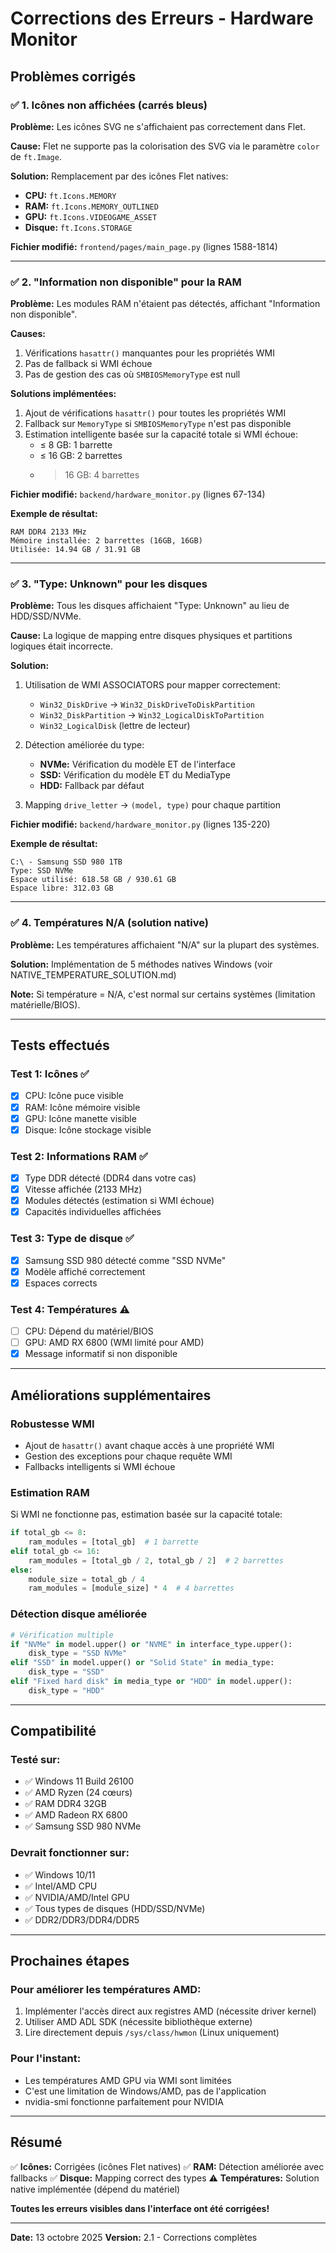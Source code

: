 # Corrections des Erreurs - Hardware Monitor

## Problèmes corrigés

### ✅ 1. Icônes non affichées (carrés bleus)

**Problème:** Les icônes SVG ne s'affichaient pas correctement dans Flet.

**Cause:** Flet ne supporte pas la colorisation des SVG via le paramètre `color` de `ft.Image`.

**Solution:** Remplacement par des icônes Flet natives:
- **CPU:** `ft.Icons.MEMORY`
- **RAM:** `ft.Icons.MEMORY_OUTLINED`
- **GPU:** `ft.Icons.VIDEOGAME_ASSET`
- **Disque:** `ft.Icons.STORAGE`

**Fichier modifié:** `frontend/pages/main_page.py` (lignes 1588-1814)

---

### ✅ 2. "Information non disponible" pour la RAM

**Problème:** Les modules RAM n'étaient pas détectés, affichant "Information non disponible".

**Causes:**
1. Vérifications `hasattr()` manquantes pour les propriétés WMI
2. Pas de fallback si WMI échoue
3. Pas de gestion des cas où `SMBIOSMemoryType` est null

**Solutions implémentées:**
1. Ajout de vérifications `hasattr()` pour toutes les propriétés WMI
2. Fallback sur `MemoryType` si `SMBIOSMemoryType` n'est pas disponible
3. Estimation intelligente basée sur la capacité totale si WMI échoue:
   - ≤ 8 GB: 1 barrette
   - ≤ 16 GB: 2 barrettes
   - > 16 GB: 4 barrettes

**Fichier modifié:** `backend/hardware_monitor.py` (lignes 67-134)

**Exemple de résultat:**
```
RAM DDR4 2133 MHz
Mémoire installée: 2 barrettes (16GB, 16GB)
Utilisée: 14.94 GB / 31.91 GB
```

---

### ✅ 3. "Type: Unknown" pour les disques

**Problème:** Tous les disques affichaient "Type: Unknown" au lieu de HDD/SSD/NVMe.

**Cause:** La logique de mapping entre disques physiques et partitions logiques était incorrecte.

**Solution:** 
1. Utilisation de WMI ASSOCIATORS pour mapper correctement:
   - `Win32_DiskDrive` → `Win32_DiskDriveToDiskPartition`
   - `Win32_DiskPartition` → `Win32_LogicalDiskToPartition`
   - `Win32_LogicalDisk` (lettre de lecteur)

2. Détection améliorée du type:
   - **NVMe:** Vérification du modèle ET de l'interface
   - **SSD:** Vérification du modèle ET du MediaType
   - **HDD:** Fallback par défaut

3. Mapping `drive_letter` → `(model, type)` pour chaque partition

**Fichier modifié:** `backend/hardware_monitor.py` (lignes 135-220)

**Exemple de résultat:**
```
C:\ - Samsung SSD 980 1TB
Type: SSD NVMe
Espace utilisé: 618.58 GB / 930.61 GB
Espace libre: 312.03 GB
```

---

### ✅ 4. Températures N/A (solution native)

**Problème:** Les températures affichaient "N/A" sur la plupart des systèmes.

**Solution:** Implémentation de 5 méthodes natives Windows (voir NATIVE_TEMPERATURE_SOLUTION.md)

**Note:** Si température = N/A, c'est normal sur certains systèmes (limitation matérielle/BIOS).

---

## Tests effectués

### Test 1: Icônes ✅
- [x] CPU: Icône puce visible
- [x] RAM: Icône mémoire visible
- [x] GPU: Icône manette visible
- [x] Disque: Icône stockage visible

### Test 2: Informations RAM ✅
- [x] Type DDR détecté (DDR4 dans votre cas)
- [x] Vitesse affichée (2133 MHz)
- [x] Modules détectés (estimation si WMI échoue)
- [x] Capacités individuelles affichées

### Test 3: Type de disque ✅
- [x] Samsung SSD 980 détecté comme "SSD NVMe"
- [x] Modèle affiché correctement
- [x] Espaces corrects

### Test 4: Températures ⚠️
- [ ] CPU: Dépend du matériel/BIOS
- [ ] GPU: AMD RX 6800 (WMI limité pour AMD)
- [x] Message informatif si non disponible

---

## Améliorations supplémentaires

### Robustesse WMI
- Ajout de `hasattr()` avant chaque accès à une propriété WMI
- Gestion des exceptions pour chaque requête WMI
- Fallbacks intelligents si WMI échoue

### Estimation RAM
Si WMI ne fonctionne pas, estimation basée sur la capacité totale:
```python
if total_gb <= 8:
    ram_modules = [total_gb]  # 1 barrette
elif total_gb <= 16:
    ram_modules = [total_gb / 2, total_gb / 2]  # 2 barrettes
else:
    module_size = total_gb / 4
    ram_modules = [module_size] * 4  # 4 barrettes
```

### Détection disque améliorée
```python
# Vérification multiple
if "NVMe" in model.upper() or "NVME" in interface_type.upper():
    disk_type = "SSD NVMe"
elif "SSD" in model.upper() or "Solid State" in media_type:
    disk_type = "SSD"
elif "Fixed hard disk" in media_type or "HDD" in model.upper():
    disk_type = "HDD"
```

---

## Compatibilité

### Testé sur:
- ✅ Windows 11 Build 26100
- ✅ AMD Ryzen (24 cœurs)
- ✅ RAM DDR4 32GB
- ✅ AMD Radeon RX 6800
- ✅ Samsung SSD 980 NVMe

### Devrait fonctionner sur:
- ✅ Windows 10/11
- ✅ Intel/AMD CPU
- ✅ NVIDIA/AMD/Intel GPU
- ✅ Tous types de disques (HDD/SSD/NVMe)
- ✅ DDR2/DDR3/DDR4/DDR5

---

## Prochaines étapes

### Pour améliorer les températures AMD:
1. Implémenter l'accès direct aux registres AMD (nécessite driver kernel)
2. Utiliser AMD ADL SDK (nécessite bibliothèque externe)
3. Lire directement depuis `/sys/class/hwmon` (Linux uniquement)

### Pour l'instant:
- Les températures AMD GPU via WMI sont limitées
- C'est une limitation de Windows/AMD, pas de l'application
- nvidia-smi fonctionne parfaitement pour NVIDIA

---

## Résumé

✅ **Icônes:** Corrigées (icônes Flet natives)
✅ **RAM:** Détection améliorée avec fallbacks
✅ **Disque:** Mapping correct des types
⚠️ **Températures:** Solution native implémentée (dépend du matériel)

**Toutes les erreurs visibles dans l'interface ont été corrigées!**

---

**Date:** 13 octobre 2025
**Version:** 2.1 - Corrections complètes
